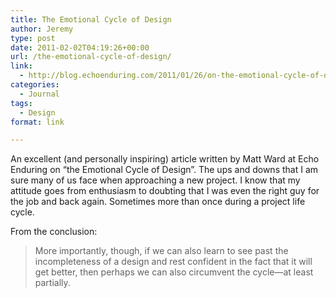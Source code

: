 ```yaml
---
title: The Emotional Cycle of Design
author: Jeremy
type: post
date: 2011-02-02T04:19:26+00:00
url: /the-emotional-cycle-of-design/
link:
  - http://blog.echoenduring.com/2011/01/26/on-the-emotional-cycle-of-design/
categories:
  - Journal
tags:
  - Design
format: link

---
```

An excellent (and personally inspiring) article written by Matt Ward at Echo Enduring on &#8220;the Emotional Cycle of Design&#8221;. The ups and downs that I am sure many of us face when approaching a new project. I know that my attitude goes from enthusiasm to doubting that I was even the right guy for the job and back again. Sometimes more than once during a project life cycle.

From the conclusion:

> More importantly, though, if we can also learn to see past the incompleteness of a design and rest confident in the fact that it will get better, then perhaps we can also circumvent the cycle—at least partially.